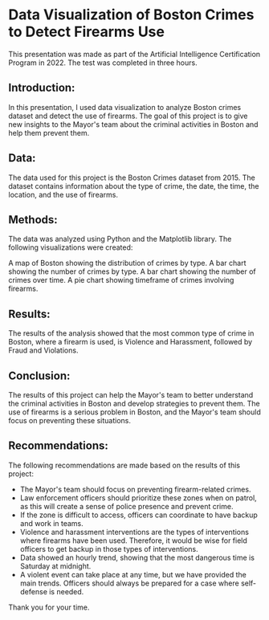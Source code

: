 # Data Visualization of Boston Crimes to Detect Firearms Use
This presentation was made as part of the Artificial Intelligence Certification Program in 2022. The test was completed in three hours.

## Introduction:

In this presentation, I used data visualization to analyze Boston crimes dataset and detect the use of firearms. The goal of this project is to give new insights to the Mayor's team about the criminal activities in Boston and help them prevent them.

## Data:

The data used for this project is the Boston Crimes dataset from 2015. The dataset contains information about the type of crime, the date, the time, the location, and the use of firearms.

## Methods:

The data was analyzed using Python and the Matplotlib library. The following visualizations were created:

A map of Boston showing the distribution of crimes by type.
A bar chart showing the number of crimes by type.
A bar chart showing the number of crimes over time.
A pie chart showing timeframe of crimes involving firearms.

## Results:

The results of the analysis showed that the most common type of crime in Boston, where a firearm is used, is Violence and Harassment, followed by Fraud and Violations. 

## Conclusion:

The results of this project can help the Mayor's team to better understand the criminal activities in Boston and develop strategies to prevent them. The use of firearms is a serious problem in Boston, and the Mayor's team should focus on preventing these situations.

## Recommendations:

The following recommendations are made based on the results of this project:

- The Mayor's team should focus on preventing firearm-related crimes.
- Law enforcement officers should prioritize these zones when on patrol, as this will create a sense of police presence and prevent crime.
- If the zone is difficult to access, officers can coordinate to have backup and work in teams.
- Violence and harassment interventions are the types of interventions where firearms have been used. Therefore, it would be wise for field officers to get backup in those types of interventions.
- Data showed an hourly trend, showing that the most dangerous time is Saturday at midnight.
- A violent event can take place at any time, but we have provided the main trends. Officers should always be prepared for a case where self-defense is needed.



Thank you for your time.


